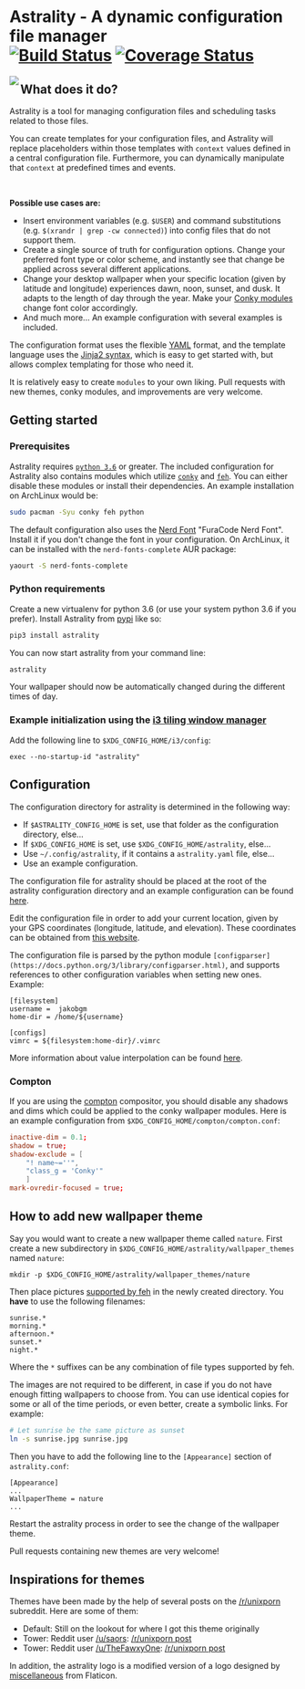 # Astrality - A dynamic configuration file manager <br/> [![Build Status](https://travis-ci.org/JakobGM/astrality.svg?branch=master)](https://travis-ci.org/JakobGM/astrality) [![Coverage Status](https://coveralls.io/repos/github/JakobGM/astrality/badge.svg?branch=master)](https://coveralls.io/github/JakobGM/astrality?branch=master)

<img align="left" src="astrality/doc/astrality_logo.png">

## What does it do?
Astrality is a tool for managing configuration files and scheduling tasks related to those files.

You can create templates for your configuration files, and Astrality will replace placeholders within those templates with `context` values defined in a central configuration file. Furthermore, you can dynamically manipulate that `context` at predefined times and events. 

<br/>

**Possible use cases are:**

* Insert environment variables (e.g. `$USER`) and command substitutions (e.g. `$(xrandr | grep -cw connected)`) into config files that do not support them.
* Create a single source of truth for configuration options. Change your preferred font type or color scheme, and instantly see that change be applied across several different applications.
* Change your desktop wallpaper when your specific location (given by latitude and longitude) experiences dawn, noon, sunset, and dusk. It adapts to the length of day through the year. Make your [Conky modules](https://github.com/brndnmtthws/conky) change font color accordingly.
* And much more...  An example configuration with several examples is included.

The configuration format uses the flexible [YAML](http://docs.ansible.com/ansible/latest/YAMLSyntax.html#yaml-basics) format, and the template language uses the [Jinja2 syntax](http://jinja.pocoo.org/docs/2.10/), which is easy to get started with, but allows complex templating for those who need it.

It is relatively easy to create `modules` to your own liking. Pull requests with new themes, conky modules, and improvements are very welcome.

## Getting started

### Prerequisites
Astrality requires [`python 3.6`](https://www.python.org/downloads/) or greater. The included configuration for Astrality also contains modules which utilize [`conky`](https://wiki.archlinux.org/index.php/Conky) and [`feh`](https://wiki.archlinux.org/index.php/feh). You can either disable these modules or install their dependencies. An example installation on ArchLinux would be:

```bash
sudo pacman -Syu conky feh python
```

The default configuration also uses the [Nerd Font](https://github.com/ryanoasis/nerd-fonts) "FuraCode Nerd Font". Install it if you don't change the font in your configuration. On ArchLinux, it can be installed with the `nerd-fonts-complete` AUR package:

```bash
yaourt -S nerd-fonts-complete
```

### Python requirements

Create a new virtualenv for python 3.6 (or use your system python 3.6 if you prefer). Install Astrality from [pypi](https://pypi.org/project/astrality/) like so:

```bash
pip3 install astrality
```

You can now start astrality from your command line:

```bash
astrality
```

Your wallpaper should now be automatically changed during the different times of day.

### Example initialization using the [i3 tiling window manager](https://github.com/i3/i3)
Add the following line to `$XDG_CONFIG_HOME/i3/config`:

```config
exec --no-startup-id "astrality"
```

## Configuration
The configuration directory for astrality is determined in the following way:

* If `$ASTRALITY_CONFIG_HOME` is set, use that folder as the configuration directory, else...
* If `$XDG_CONFIG_HOME` is set, use `$XDG_CONFIG_HOME/astrality`, else...
* Use `~/.config/astrality`, if it contains a `astrality.yaml` file, else...
* Use an example configuration.

The configuration file for astrality should be placed at the root of the astrality configuration directory and an example configuration can be found [here](https://github.com/JakobGM/astrality/blob/master/astrality.conf.example).

Edit the configuration file in order to add your current location, given by your GPS coordinates (longitude, latitude, and elevation). These coordinates can be obtained from [this website](https://www.latlong.net/).

The configuration file is parsed by the python module `[configparser](https://docs.python.org/3/library/configparser.html)`, and supports references to other configuration variables when setting new ones. Example:

```dosini
[filesystem]
username =  jakobgm
home-dir = /home/${username}

[configs]
vimrc = ${filesystem:home-dir}/.vimrc
```

More information about value interpolation can be found [here](https://docs.python.org/3/library/configparser.html#interpolation-of-values).

### Compton
If you are using the [compton](https://github.com/chjj/compton) compositor, you should disable any shadows and dims which could be applied to the conky wallpaper modules. Here is an example configuration from `$XDG_CONFIG_HOME/compton/compton.conf`:

```conf
inactive-dim = 0.1;
shadow = true;
shadow-exclude = [
    "! name~=''",
    "class_g = 'Conky'"
    ]
mark-ovredir-focused = true;
```

## How to add new wallpaper theme
Say you would want to create a new wallpaper theme called `nature`. First create a new subdirectory in `$XDG_CONFIG_HOME/astrality/wallpaper_themes` named `nature`:

```
mkdir -p $XDG_CONFIG_HOME/astrality/wallpaper_themes/nature
```

Then place pictures [supported by feh](http://search.cpan.org/~kryde/Image-Base-Imlib2-1/lib/Image/Base/Imlib2.pm#DESCRIPTION) in the newly created directory. You **have** to use the following filenames:

```
sunrise.*
morning.*
afternoon.*
sunset.*
night.*
```

Where the `*` suffixes can be any combination of file types supported by feh.

The images are not required to be different, in case if you do not have enough fitting wallpapers to choose from. You can use identical copies for some or all of the time periods, or even better, create a symbolic links. For example:

```bash
# Let sunrise be the same picture as sunset
ln -s sunrise.jpg sunrise.jpg
```

Then you have to add the following line to the `[Appearance]` section of `astrality.conf`:

```dosini
[Appearance]
...
WallpaperTheme = nature
...
```

Restart the astrality process in order to see the change of the wallpaper theme.

Pull requests containing new themes are very welcome!

## Inspirations for themes
Themes have been made by the help of several posts on the [/r/unixporn](https://reddit.com/r/unixporn) subreddit. Here are some of them:

* Default: Still on the lookout for where I got this theme originally
* Tower: Reddit user [/u/saors](https://reddit.com/u/soars): [/r/unixporn post](https://www.reddit.com/r/Rainmeter/comments/49phkc/firewatch_chrono_first_theme_includes_parallax/?st=jcktppsn&sh=792fe302)
* Tower: Reddit user [/u/TheFawxyOne](https://reddit.com/u/soars): [/r/unixporn post](https://www.reddit.com/r/Rainmeter/comments/49fpwz/ocupdate_firewatch_parallax_theme_v150_read/?st=jcktryl8&sh=4022418b)

In addition, the astrality logo is a modified version of a logo designed by [miscellaneous](https://www.shareicon.net/author/miscellaneous) from Flaticon.
